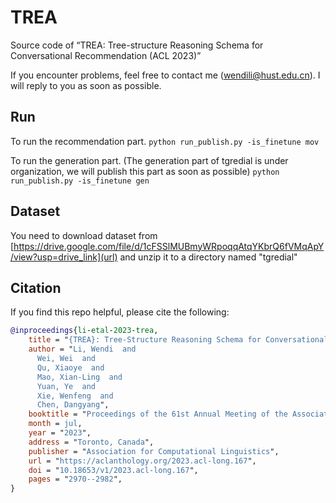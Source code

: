 

# TREA
Source code of “TREA: Tree-structure Reasoning Schema for Conversational Recommendation (ACL 2023)”

If you encounter problems, feel free to contact me (wendili@hust.edu.cn). I will reply to you as soon as possible.



## Run
To run the recommendation part.
`python run_publish.py -is_finetune mov`

To run the generation part. (The generation part of tgredial is under organization, we will publish this part as soon as possible)
`python run_publish.py -is_finetune gen`


## Dataset

You need to download dataset from [https://drive.google.com/file/d/1cFSSlMUBmyWRpoqqAtqYKbrQ6fVMqApY/view?usp=drive_link](url) and unzip it to a directory named "tgredial"


## Citation

If you find this repo helpful, please cite the following:

```bibtex
@inproceedings{li-etal-2023-trea,
    title = "{TREA}: Tree-Structure Reasoning Schema for Conversational Recommendation",
    author = "Li, Wendi  and
      Wei, Wei  and
      Qu, Xiaoye  and
      Mao, Xian-Ling  and
      Yuan, Ye  and
      Xie, Wenfeng  and
      Chen, Dangyang",
    booktitle = "Proceedings of the 61st Annual Meeting of the Association for Computational Linguistics (Volume 1: Long Papers)",
    month = jul,
    year = "2023",
    address = "Toronto, Canada",
    publisher = "Association for Computational Linguistics",
    url = "https://aclanthology.org/2023.acl-long.167",
    doi = "10.18653/v1/2023.acl-long.167",
    pages = "2970--2982",
}
```






